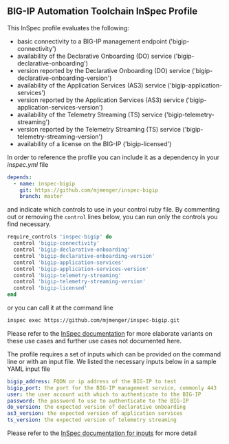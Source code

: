 ## BIG-IP Automation Toolchain InSpec Profile

This InSpec profile evaluates the following:
- basic connectivity to a BIG-IP management endpoint ('bigip-connectivity')
- availability of the Declarative Onboarding (DO) service ('bigip-declarative-onboarding')
- version reported by the Declarative Onboarding (DO) service ('bigip-declarative-onboarding-version')
- availability of the Application Services (AS3) service ('bigip-application-services')
- version reported by the Application Services (AS3) service ('bigip-application-services-version')
- availability of the Telemetry Streaming (TS) service ('bigip-telemetry-streaming')
- version reported by the Telemetry Streaming (TS) service ('bigip-telemetry-streaming-version')
- availability of a license on the BIG-IP ('bigip-licensed')

In order to reference the profile you can include it as a dependency in your *inspec.yml* file
```yaml
depends:
  - name: inspec-bigip
    git: https://github.com/mjmenger/inspec-bigip
    branch: master
```
and indicate which controls to use in your control ruby file. By commenting out or removing the ```control``` lines below, you can run only the controls you find necessary.
```ruby
require_controls 'inspec-bigip' do
  control 'bigip-connectivity'
  control 'bigip-declarative-onboarding'
  control 'bigip-declarative-onboarding-version'
  control 'bigip-application-services'
  control 'bigip-application-services-version'
  control 'bigip-telemetry-streaming'
  control 'bigip-telemetry-streaming-version'
  control 'bigip-licensed'
end
```


or you can call it at the command line
```bash
inspec exec https://github.com/mjmenger/inspec-bigip.git
```
Please refer to the [InSpec documentation](https://inspec.io) for more elaborate variants on these use cases and further use cases not documented here.

The profile requires a set of inputs which can be provided on the command line or with an input file. We listed the necessary inputs below in a sample YAML input file
```yaml
bigip_address: FQDN or ip address of the BIG-IP to test
bigip_port: the port for the BIG-IP management service, commonly 443
user: the user account with which to authenticate to the BIG-IP
password: the password to use to authenticate to the BIG-IP
do_version: the expected version of declarative onboarding
as3_version: the expected version of application services
ts_version: the expected version of telemetry streaming
```

Please refer to the [InSpec documentation for inputs](https://www.inspec.io/docs/reference/inputs/) for more detail
